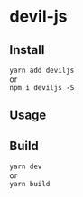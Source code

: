 # devil-js

## Install
`yarn add deviljs`  
or  
`npm i deviljs -S`

## Usage


## Build
`yarn dev`  
or  
`yarn build`
